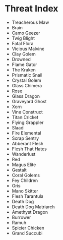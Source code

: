 # Threat Index
+ Treacherous Maw
+ Brain
+ Camo Geezer
+ Twig Blight
+ Fatal Flora
+ Vicious Malvine
+ Clay Golem
+ Drowned
+ Flame Gator
+ The Kraken
+ Prismatic Snail
+ Crystal Golem
+ Glass Chimera
+ Rose
+ Glass Dragon
+ Graveyard Ghost
+ Xorn
+ Vine Construct
+ Titan Cricket
+ Flying Grappler
+ Slaad
+ Fire Elemental
+ Scrap Sentry
+ Abberant Flesh
+ Flesh That Hates
+ Wanderlust
+ Red
+ Magus Elite
+ Gestalt
+ Coral Golems
+ Fey Children
+ Oris
+ Mano Skitter
+ Flesh Tarantula
+ Death Dog
+ Death Dog Matriarch
+ Amethyst Dragon
+ Burrower
+ Ramuh
+ Spicier Chicken
+ Grand Succubi